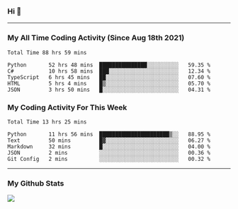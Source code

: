 ### Hi 🙂

---

### My All Time Coding Activity (Since Aug 18th 2021)
<!--START_SECTION:waka-all-->
```text
Total Time 88 hrs 59 mins

Python       52 hrs 48 mins  ███████████████░░░░░░░░░░   59.35 % 
C#           10 hrs 58 mins  ███░░░░░░░░░░░░░░░░░░░░░░   12.34 % 
TypeScript   6 hrs 45 mins   ██░░░░░░░░░░░░░░░░░░░░░░░   07.60 % 
HTML         5 hrs 4 mins    █▒░░░░░░░░░░░░░░░░░░░░░░░   05.70 % 
JSON         3 hrs 50 mins   █░░░░░░░░░░░░░░░░░░░░░░░░   04.31 % 
```
<!--END_SECTION:waka-all-->

### My Coding Activity For This Week
<!--START_SECTION:waka-week-->
```text
Total Time 13 hrs 25 mins

Python       11 hrs 56 mins  ██████████████████████▒░░   88.95 % 
Text         50 mins         █▓░░░░░░░░░░░░░░░░░░░░░░░   06.27 % 
Markdown     32 mins         █░░░░░░░░░░░░░░░░░░░░░░░░   04.00 % 
JSON         2 mins          ░░░░░░░░░░░░░░░░░░░░░░░░░   00.36 % 
Git Config   2 mins          ░░░░░░░░░░░░░░░░░░░░░░░░░   00.32 % 
```
<!--END_SECTION:waka-week-->

---

### My Github Stats
[![](https://github-readme-stats.vercel.app/api?username=eroxl&count_private=true&show_icons=true&include_all_commits=true&theme=onedark)](https://github.com/Eroxl)
